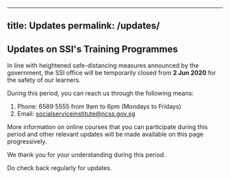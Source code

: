 ---
title: Updates
permalink: /updates/
--
## Updates on SSI's Training Programmes

In line with heightened safe-distancing measures announced by the government, the SSI office will be temporarily closed from **2 Jun 2020**  for the safety of our learners.  
  
During this period, you can reach us through the following means:

1.  Phone: 6589 5555 from 9am to 6pm (Mondays to Fridays)
2.  Email: <socialserviceinstitute@ncss.gov.sg>

More information on online courses that you can participate during this period and other relevant updates will be made available on this page progressively.  
  
We thank you for your understanding during this period.  
  
Do check back regularly for updates.
